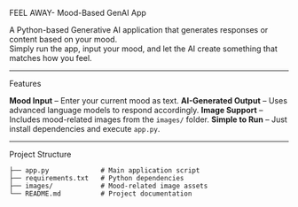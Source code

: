 FEEL AWAY- Mood-Based GenAI App

A Python-based Generative AI application that generates responses or content based on your mood.  
Simply run the app, input your mood, and let the AI create something that matches how you feel.

---

Features

  **Mood Input** – Enter your current mood as text.
  **AI-Generated Output** – Uses advanced language models to respond accordingly.
  **Image Support** – Includes mood-related images from the `images/` folder.
  **Simple to Run** – Just install dependencies and execute `app.py`.

---

Project Structure

```plaintext
├── app.py             # Main application script
├── requirements.txt   # Python dependencies
├── images/            # Mood-related image assets
└── README.md          # Project documentation
